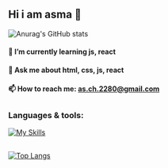 ## Hi i am asma 👋

![Anurag's GitHub stats](https://github-readme-stats.vercel.app/api?username=asmachegeni&show_icons=true&theme=tokyonight)

#### 🌱 I’m currently learning js, react
#### 💬 Ask me about html, css, js, react
#### 📫 How to reach me: as.ch.2280@gmail.com



##
### Languages & tools:
[![My Skills](https://skillicons.dev/icons?i=js,html,css,react,vue,git,cpp,postman,xd,firebase,wordpress)](https://skillicons.dev)
##
[![Top Langs](https://github-readme-stats.vercel.app/api/top-langs/?username=asmachegeni&layout=compact&theme=tokyonight)](https://github.com/anuraghazra/github-readme-stats)
